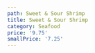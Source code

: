 ```yaml
---
path: Sweet & Sour Shrimp
title: Sweet & Sour Shrimp
category: Seafood
price: '9.75'
smallPrice: '7.25'
---
```



